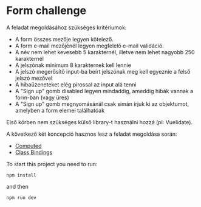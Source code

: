 # Form challenge
A feladat megoldásához szükséges kritériumok:

- A form összes mezője legyen kötelező.
- A form e-mail mezőjénél legyen megfelelő e-mail validáció.
- A név nem lehet kevesebb 5 karakternél, illetve nem lehet nagyobb 250 karakternél
- A jelszónak minimum 8 karakternek kell lennie
- A jelszó megerősítő input-ba beírt jelszónak meg kell egyeznie a felső jelszó mezővel
- A hibaüzeneteket elég pirossal az input alá tenni
- A "Sign up" gomb disabled legyen mindaddig, ameddig hibák vannak a form-ban (vagy üres)
- A "Sign up" gomb megnyomásánál csak simán írjuk ki az objektumot, amelyben a form elemei találhatóak

Első körben nem szükséges külső library-t használni hozzá (pl: Vuelidate).

A következő két koncepció hasznos lesz a feladat megoldása során:
- [Computed](https://vuejs.org/guide/essentials/computed.html)
- [Class Bindings](https://vuejs.org/guide/essentials/class-and-style.html)


To start this project you need to run:

```npm install```

and then

```npm run dev```
